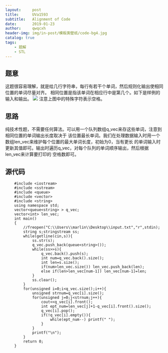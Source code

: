 ```yaml
---
layout:     post
title:      UVa1593
subtitle:   Alignment of Code
date:       2019-01-23
author:     qwqcxh
header-img: img/in-post/模板类壁纸/code-bg4.jpg
catalog: true
tags:
    - 题解
    - STL
---
```


## 题意

这题很容易理解，就是给几行字符串，每行有若干个单词，然后规则化输出使相同位置的单词尽量对齐。
相同位置是指该单词在相应行中是第几个。如下是样例的输入和输出。
![](https://raw.github.com/qwqcxh/qwqcxh.github.io/master/img/in-post/%E9%A2%98%E8%A7%A3/UVa1593.jpg)
注意上图中的特殊字符表示空格。

## 思路

纯技术性题，不需要任何算法。可以用一个队列数组q_vec来存这些单词，注意到相同位置的单词输出长度取决于
该位置最长单词。我们在处理数据输入时用一个数组len_vec来维护每个位置的最大单词长度，初始为0，当有更长
的单词输入时更新其值即可。输出时遍历q_vec，对每个队列的单词顺序输出，然后根据len_vec来计算要打印的
空格数即可。

## 源代码

```
    #include <iostream>  
    #include <sstream>  
    #include <queue>  
    #include <vector>  
    #include <string>  
    using namespace std;
    vector<queue<string> > q_vec;
    vector<int> len_vec;
    int main()
    {
        //freopen("C:\\Users\\marlin\\Desktop\\input.txt","r",stdin);
        string s;stringstream ss;
        while(getline(cin,s)){
            ss.str(s);
            q_vec.push_back(queue<string>());
            while(ss>>s){
                q_vec.back().push(s);
                int num=q_vec.back().size();
                int len=s.size();
                if(num>len_vec.size()) len_vec.push_back(len);
                else if(len>len_vec[num-1]) len_vec[num-1]=len;
            }
            ss.clear();
        }
        for(unsigned i=0;i<q_vec.size();i++){
            unsigned strnum=q_vec[i].size();
            for(unsigned j=0;j<strnum;j++){
                cout<<q_vec[i].front();
                int ept_num=len_vec[j]+1-q_vec[i].front().size();
                q_vec[i].pop();
                if(!q_vec[i].empty()){
                    while(ept_num--) printf(" ");
                }
            }
            printf("\n");
        }
        return 0;
    }
```